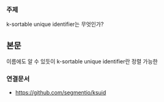### 주제
k-sortable unique identifier는 무엇인가?
## 본문
이름에도 알 수 있듯이 k-sortable unique identifier란 정렬 가능한 

### 연결문서
- https://github.com/segmentio/ksuid